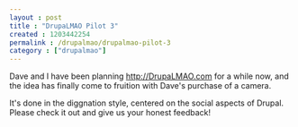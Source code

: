 ```yaml
---
layout : post
title : "DrupaLMAO Pilot 3"
created : 1203442254
permalink : /drupalmao/drupalmao-pilot-3
category : ["drupalmao"]
---
```

Dave and I have been planning http://DrupaLMAO.com for a while now, and the idea has finally come to fruition with Dave's purchase of a camera.

It's done in the diggnation style, centered on the social aspects of Drupal. Please check it out and give us your honest feedback!